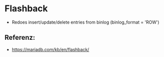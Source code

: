 # Flashback 

  * Redoes insert/update/delete entries from binlog (binlog_format = 'ROW') 

## Referenz:

  * https://mariadb.com/kb/en/flashback/
